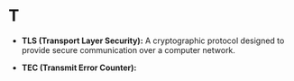 # T

- **TLS (Transport Layer Security):** A cryptographic protocol designed to provide secure communication over a computer network.

-  **TEC (Transmit Error Counter):**